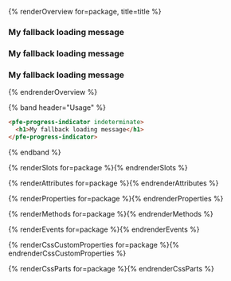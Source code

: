 <style>
.overview-demo pfe-progress-indicator {
  margin-right: 8px;
}
</style>

{% renderOverview for=package, title=title %}
  <div class="overview-demo">
    <pfe-progress-indicator indeterminate size="sm">
      <h3>My fallback loading message</h3>
    </pfe-progress-indicator>
    <pfe-progress-indicator indeterminate size="md">
      <h3>My fallback loading message</h3>
    </pfe-progress-indicator>
    <pfe-progress-indicator indeterminate size="xl">
      <h3>My fallback loading message</h3>
    </pfe-progress-indicator>
  </div>
{% endrenderOverview %}

{% band header="Usage" %}
  ```html
  <pfe-progress-indicator indeterminate>
    <h1>My fallback loading message</h1>
  </pfe-progress-indicator>
  ```
{% endband %}

{% renderSlots for=package %}{% endrenderSlots %}

{% renderAttributes for=package %}{% endrenderAttributes %}

{% renderProperties for=package %}{% endrenderProperties %}

{% renderMethods for=package %}{% endrenderMethods %}

{% renderEvents for=package %}{% endrenderEvents %}

{% renderCssCustomProperties for=package %}{% endrenderCssCustomProperties %}

{% renderCssParts for=package %}{% endrenderCssParts %}
